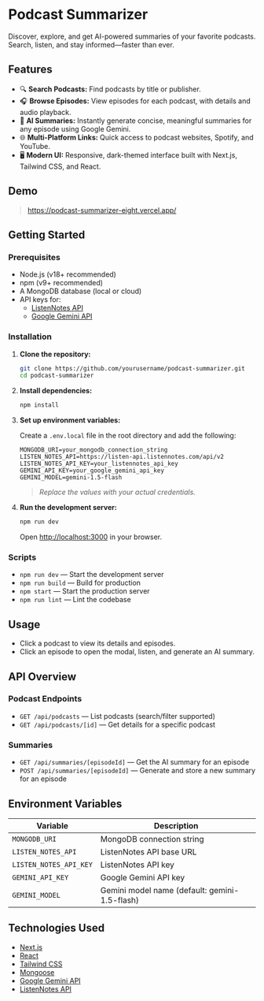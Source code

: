 # Podcast Summarizer

Discover, explore, and get AI-powered summaries of your favorite podcasts. Search, listen, and stay informed—faster than ever.

## Features

- 🔍 **Search Podcasts:** Find podcasts by title or publisher.
- 🎧 **Browse Episodes:** View episodes for each podcast, with details and audio playback.
- 🤖 **AI Summaries:** Instantly generate concise, meaningful summaries for any episode using Google Gemini.
- 🌐 **Multi-Platform Links:** Quick access to podcast websites, Spotify, and YouTube.
- 🖥️ **Modern UI:** Responsive, dark-themed interface built with Next.js, Tailwind CSS, and React.

## Demo

> https://podcast-summarizer-eight.vercel.app/

## Getting Started

### Prerequisites

- Node.js (v18+ recommended)
- npm (v9+ recommended)
- A MongoDB database (local or cloud)
- API keys for:
  - [ListenNotes API](https://www.listennotes.com/api/)
  - [Google Gemini API](https://ai.google.dev/)

### Installation

1. **Clone the repository:**
   ```bash
   git clone https://github.com/yourusername/podcast-summarizer.git
   cd podcast-summarizer
   ```

2. **Install dependencies:**
   ```bash
   npm install
   ```

3. **Set up environment variables:**

   Create a `.env.local` file in the root directory and add the following:

   ```
   MONGODB_URI=your_mongodb_connection_string
   LISTEN_NOTES_API=https://listen-api.listennotes.com/api/v2
   LISTEN_NOTES_API_KEY=your_listennotes_api_key
   GEMINI_API_KEY=your_google_gemini_api_key
   GEMINI_MODEL=gemini-1.5-flash
   ```

   > _Replace the values with your actual credentials._

4. **Run the development server:**
   ```bash
   npm run dev
   ```

   Open [http://localhost:3000](http://localhost:3000) in your browser.

### Scripts

- `npm run dev` — Start the development server
- `npm run build` — Build for production
- `npm start` — Start the production server
- `npm run lint` — Lint the codebase

## Usage

- Click a podcast to view its details and episodes.
- Click an episode to open the modal, listen, and generate an AI summary.

## API Overview

### Podcast Endpoints

- `GET /api/podcasts` — List podcasts (search/filter supported)
- `GET /api/podcasts/[id]` — Get details for a specific podcast

### Summaries

- `GET /api/summaries/[episodeId]` — Get the AI summary for an episode
- `POST /api/summaries/[episodeId]` — Generate and store a new summary for an episode

## Environment Variables

| Variable             | Description                        |
|----------------------|------------------------------------|
| `MONGODB_URI`        | MongoDB connection string          |
| `LISTEN_NOTES_API`   | ListenNotes API base URL           |
| `LISTEN_NOTES_API_KEY` | ListenNotes API key              |
| `GEMINI_API_KEY`     | Google Gemini API key              |
| `GEMINI_MODEL`       | Gemini model name (default: gemini-1.5-flash) |

## Technologies Used

- [Next.js](https://nextjs.org/)
- [React](https://react.dev/)
- [Tailwind CSS](https://tailwindcss.com/)
- [Mongoose](https://mongoosejs.com/)
- [Google Gemini API](https://ai.google.dev/)
- [ListenNotes API](https://www.listennotes.com/api/)
